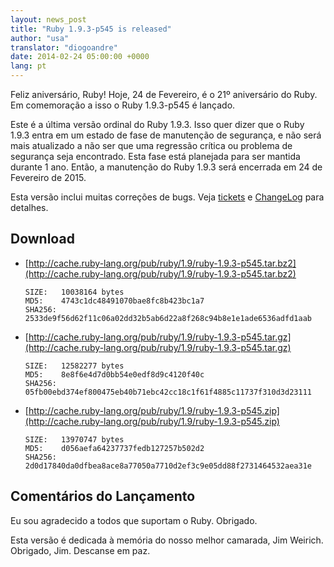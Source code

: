 ```yaml
---
layout: news_post
title: "Ruby 1.9.3-p545 is released"
author: "usa"
translator: "diogoandre"
date: 2014-02-24 05:00:00 +0000
lang: pt
---
```


Feliz aniversário, Ruby!
Hoje, 24 de Fevereiro, é o 21º aniversário do Ruby.
Em comemoração a isso o Ruby 1.9.3-p545 é lançado.

Este é a última versão ordinal do Ruby 1.9.3.
Isso quer dizer que o Ruby 1.9.3 entra em um estado de fase de manutenção de segurança, e não será mais atualizado a não ser que uma regressão crítica ou problema de segurança seja encontrado.
Esta fase está planejada para ser mantida durante 1 ano.
Então, a manutenção do Ruby 1.9.3 será encerrada em 24 de Fevereiro de 2015.

Esta versão inclui muitas correções de bugs.
Veja [tickets](https://bugs.ruby-lang.org/projects/ruby-193/issues?set_filter=1&amp;status_id=5)
e [ChangeLog](http://svn.ruby-lang.org/repos/ruby/tags/v1_9_3_545/ChangeLog) para detalhes.

## Download

* [http://cache.ruby-lang.org/pub/ruby/1.9/ruby-1.9.3-p545.tar.bz2](http://cache.ruby-lang.org/pub/ruby/1.9/ruby-1.9.3-p545.tar.bz2)

      SIZE:   10038164 bytes
      MD5:    4743c1dc48491070bae8fc8b423bc1a7
      SHA256: 2533de9f56d62f11c06a02dd32b5ab6d22a8f268c94b8e1e1ade6536adfd1aab

* [http://cache.ruby-lang.org/pub/ruby/1.9/ruby-1.9.3-p545.tar.gz](http://cache.ruby-lang.org/pub/ruby/1.9/ruby-1.9.3-p545.tar.gz)

      SIZE:   12582277 bytes
      MD5:    8e8f6e4d7d0bb54e0edf8d9c4120f40c
      SHA256: 05fb00ebd374ef800475eb40b71ebc42cc18c1f61f4885c11737f310d3d23111

* [http://cache.ruby-lang.org/pub/ruby/1.9/ruby-1.9.3-p545.zip](http://cache.ruby-lang.org/pub/ruby/1.9/ruby-1.9.3-p545.zip)

      SIZE:   13970747 bytes
      MD5:    d056aefa64237737fedb127257b502d2
      SHA256: 2d0d17840da0dfbea8ace8a77050a7710d2ef3c9e05dd88f2731464532aea31e

## Comentários do Lançamento

Eu sou agradecido a todos que suportam o Ruby.
Obrigado.

Esta versão é dedicada à memória do nosso melhor camarada, Jim Weirich.
Obrigado, Jim. Descanse em paz.
